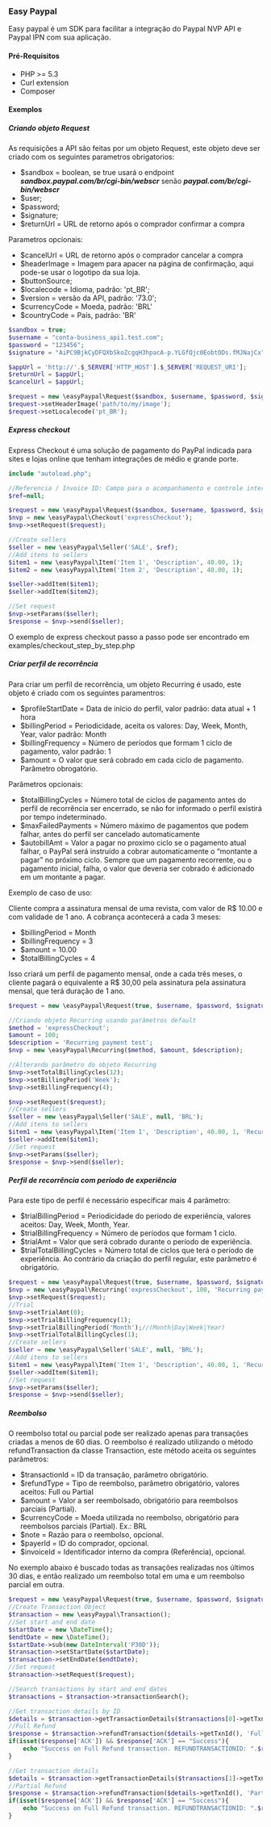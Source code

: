 ### Easy Paypal

Easy paypal é um SDK para facilitar a integração do Paypal NVP API e Paypal IPN com sua aplicação.

#### Pré-Requisitos
* PHP >= 5.3
* Curl extension 
* Composer

#### Exemplos

##### Criando objeto Request

As requisições a API são feitas por um objeto Request, este objeto deve ser criado com os seguintes parametros obrigatorios:

* $sandbox = boolean, se true usará o endpoint <i><b>sandbox.paypal.com/br/cgi-bin/webscr</b></i> senão <i><b>paypal.com/br/cgi-bin/webscr</b></i>
* $user; 
* $password; 
* $signature; 
* $returnUrl = URL de retorno após o comprador confirmar a compra

Parametros opcionais:

* $cancelUrl = URL de retorno após o comprador cancelar a compra
* $headerImage = Imagem para apacer na página de confirmação, aqui pode-se usar o logotipo da sua loja.
* $buttonSource;
* $localecode = Idioma, padrão: 'pt_BR';
* $version = versão da API, padrão: '73.0';
* $currencyCode = Moeda, padrão: 'BRL'
* $countryCode = País, padrão: 'BR'

```php
$sandbox = true;
$username = "conta-business_api1.test.com";
$password = "123456";
$signature = "AiPC9BjkCyDFQXbSkoZcgqH3hpacA-p.YLGfQjc0EobtODs.fMJNajCx";

$appUrl = 'http://'.$_SERVER['HTTP_HOST'].$_SERVER['REQUEST_URI'];
$returnUrl = $appUrl;
$cancelUrl = $appUrl;

$request = new \easyPaypal\Request($sandbox, $username, $password, $signature, $returnUrl, $cancelUrl);
$request->setHeaderImage('path/to/my/image');
$request->setLocalecode('pt_BR');
```

##### Express checkout

Express Checkout é uma solução de pagamento do PayPal indicada para sites e lojas online que tenham integrações de médio e grande porte.

```php
include "autoload.php";

//Referencia / Invoice ID: Campo para o acompanhamento e controle interno do comerciante
$ref=null;

$request = new \easyPaypal\Request($sandbox, $username, $password, $signature, $returnUrl, $cancelUrl, $logoUrl);
$nvp = new \easyPaypal\Checkout('expressCheckout');
$nvp->setRequest($request);

//Create sellers
$seller = new \easyPaypal\Seller('SALE', $ref);
//Add itens to sellers
$item1 = new \easyPaypal\Item('Item 1', 'Description', 40.00, 1);
$item2 = new \easyPaypal\Item('Item 2', 'Description', 40.00, 1);

$seller->addItem($item1);
$seller->addItem($item2);

//Set request
$nvp->setParams($seller);
$response = $nvp->send($seller);
```

O exemplo de express checkout passo a passo pode ser encontrado em examples/checkout_step_by_step.php

##### Criar perfil de recorrência

Para criar um perfil de recorrência, um objeto Recurring é usado, este objeto é criado com os seguintes paramentros:

* $profileStartDate = Data de início do perfil, valor padrão: data atual + 1 hora
* $billingPeriod = Periodicidade, aceita os valores: Day, Week, Month, Year, valor padrão: Month
* $billingFrequency = Número de períodos que formam 1 ciclo de pagamento, valor padrão: 1
* $amount = O valor que será cobrado em cada ciclo de pagamento. Parâmetro obrogatório.

Parâmetros opcionais:

* $totalBillingCycles = Número total de ciclos de pagamento antes do perfil de recorrência ser encerrado, se não for informado o perfil existirá por tempo indeterminado.
* $maxFailedPayments = Número máximo de pagamentos que podem falhar, antes do perfil ser cancelado automaticamente
* $autobillAmt = Valor a pagar no proximo ciclo se o pagamento atual falhar, o PayPal será instruído a cobrar automaticamente o “montante a pagar” no próximo ciclo. Sempre que um pagamento recorrente, ou o pagamento inicial, falha, o valor que deveria ser cobrado é adicionado em um montante a pagar.

Exemplo de caso de uso:

Cliente compra a assinatura mensal de uma revista, com valor de R$ 10.00 e com validade de 1 ano. A cobrança acontecerá a cada 3 meses:

* $billingPeriod = Month
* $billingFrequency = 3
* $amount = 10.00
* $totalBillingCycles = 4

Isso criará um perfil de pagamento mensal, onde a cada três meses, o cliente pagará o equivalente a R$ 30,00 pela assinatura pela assinatura mensal, que terá duração de 1 ano.

```php
$request = new \easyPaypal\Request(true, $username, $password, $signature, $returnUrl, $cancelUrl, $logoUrl);

//Criando objeto Recurring usando parâmetros default
$method = 'expressCheckout';
$amount = 100;
$description = 'Recurring payment test';
$nvp = new \easyPaypal\Recurring($method, $amount, $description);

//Alterando parâmetro do objeto Recurring
$nvp->setTotalBillingCycles(12);
$nvp->setBillingPeriod('Week');
$nvp->setBillingFrequency(4);

$nvp->setRequest($request);
//Create sellers
$seller = new \easyPaypal\Seller('SALE', null, 'BRL');
//Add itens to sellers
$item1 = new \easyPaypal\Item('Item 1', 'Description', 40.00, 1, 'RecurringPayments', 'Recurring payment item');
$seller->addItem($item1);
//Set request
$nvp->setParams($seller);
$response = $nvp->send($seller);
```

##### Perfil de recorrência com periodo de experiência

Para este tipo de perfil é necessário especificar mais 4 parâmetro:

* $trialBillingPeriod = Periodicidade do periodo de experiência, valores aceitos: Day, Week, Month, Year.
* $trialBillingFrequency = Número de períodos que formam 1 ciclo.
* $trialAmt = Valor que será cobrado durante o período de experiência.
* $trialTotalBillingCycles = Número total de ciclos que terá o período de experiência. Ao contrário da criação do perfil regular, este parâmetro é obrigatório.

```php
$request = new \easyPaypal\Request(true, $username, $password, $signature, $returnUrl, $cancelUrl, $logoUrl);
$nvp = new \easyPaypal\Recurring('expressCheckout', 100, 'Recurring payment test');
$nvp->setRequest($request);
//Trial
$nvp->setTrialAmt(0);
$nvp->setTrialBillingFrequency(1);
$nvp->setTrialBillingPeriod('Month');//(Month|Day|Week|Year)
$nvp->setTrialTotalBillingCycles(1);
//Create sellers
$seller = new \easyPaypal\Seller('SALE', null, 'BRL');
//Add itens to sellers
$item1 = new \easyPaypal\Item('Item 1', 'Description', 40.00, 1, 'RecurringPayments', 'Recurring payment item');
$seller->addItem($item1);
//Set request
$nvp->setParams($seller);
$response = $nvp->send($seller);
```

##### Reembolso

O reembolso total ou parcial pode ser realizado apenas para transações criadas a menos de 60 dias. O reembolso é realizado utilizando o método refundTransaction da classe Transaction, este método aceita os seguintes parâmetros:

* $transactionId = ID da transação, parâmetro obrigatório.
* $refundType = Tipo de reembolso, parâmetro obrigatório, valores aceitos: Full ou Partial
* $amount = Valor a ser reembolsado, obrigatório para reembolsos parciais (Partial).
* $currencyCode = Moeda utilizada no reembolso, obrigatório para reembolsos parciais (Partial). Ex.: BRL
* $note = Razão para o reembolso, opcional.
* $payerId = ID do comprador, opcional.
* $invoiceId = Identificador interno da compra (Referência), opcional.

No exemplo abaixo é buscado todas as transações realizadas nos últimos 30 dias, e então realizado um reembolso total em uma e um reembolso parcial em outra.

```php
$request = new \easyPaypal\Request(true, $username, $password, $signature, $returnUrl, $cancelUrl, $logoUrl);
//Create Transaction Object
$transaction = new \easyPaypal\Transaction();
//Set start and end date
$startDate = new \DateTime();
$endtDate = new \DateTime();
$startDate->sub(new DateInterval('P30D'));
$transaction->setStartDate($startDate);
$transaction->setEndDate($endtDate);
//Set request
$transaction->setRequest($request);

//Search transactions by start and end dates
$transactions = $transaction->transactionSearch();

//Get transaction details by ID
$details = $transaction->getTransactionDetails($transactions[0]->getTxnId());
//Full Refund
$response = $transaction->refundTransaction($details->getTxnId(), 'Full');
if(isset($response['ACK']) && $response['ACK'] == "Success"){
    echo "Success on Full Refund transaction. REFUNDTRANSACTIONID: ".$response['REFUNDTRANSACTIONID']."<br/><br/>";
}

//Get transaction details
$details = $transaction->getTransactionDetails($transactions[1]->getTxnId());
//Partial Refund
$response = $transaction->refundTransaction($details->getTxnId(), 'Partial', 1, $details->getCurrencyCode(), "Partial Refund test", $details->getCustomer()->getPaypalId());
if(isset($response['ACK']) && $response['ACK'] == "Success"){
    echo "Success on Full Refund transaction. REFUNDTRANSACTIONID: ".$response['REFUNDTRANSACTIONID']."<br/><br/>";
}
```


